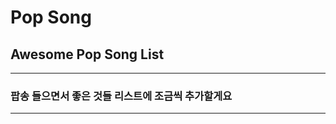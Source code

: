 # Pop Song
## Awesome Pop Song List
------------------------  
### 팝송 들으면서 좋은 것들 리스트에 조금씩 추가할게요

------------------------  



